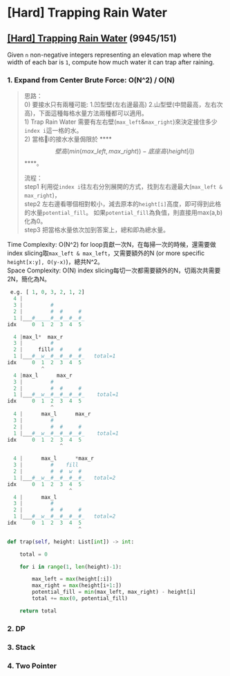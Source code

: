 # \[Hard\] Trapping Rain Water

## [\[Hard\] Trapping Rain Water](https://leetcode.com/problems/trapping-rain-water/)    \(9945/151\)

Given `n` non-negative integers representing an elevation map where the width of each bar is `1`, compute how much water it can trap after raining.

### 1. Expand from Center Brute Force: O\(N^2\) / O\(N\)

> 思路：  
> 0\) 要接水只有兩種可能: 1.凹型壁\(左右邊最高\) 2.山型壁\(中間最高，左右次高\)，下面這種每格水量方法兩種都可以適用。   
> 1\) Trap Rain Water 需要有左右壁\(`max_left`&`max_right`\)來決定接住多少`index i`這一格的水。  
> 2\) 當格i的接水水量侷限於 ****$$壁高(min(max\_left, max\_right)) - 底座高(height[i]) $$ ****。  
>   
> 流程：  
> step1 利用從`index i`往左右分別展開的方式，找到左右邊最大\(`max_left & max_right`\)，  
> step2 左右邊看哪個相對較小，減去原本的`height[i]`高度，即可得到此格的水量`potential_fill`。    如果`potential_fill`為負值，則直接用max\(a,b\)化為0。  
> step3 把當格水量依次加到答案上，總和即為總水量。

Time Complexity: O\(N^2\)  for loop貢獻一次N，在每掃一次的時候，還需要做index slicing取`max_left & max_left`，又需要額外的N \(or more specific `height[x:y], O(y-x)`\)，總共N^2。  
Space Complexity: O\(N\)   index slicing每切一次都需要額外的N，切兩次共需要2N，簡化為N。

```python
 e.g. [ 1, 0, 3, 2, 1, 2]
  4 |         
  3 |         #
  2 |         #  #     #
  1 |___#_____#__#__#__#_
idx     0  1  2  3  4  5

  4 |max_l*  max_r
  3 |         #
  2 |     fill#  #     #
  1 |___#__w__#__#__#__#_   total=1
idx     0  1  2  3  4  5
           ^
  4 |max_l      max_r     
  3 |         #
  2 |         #  #     #
  1 |___#__w__#__#__#__#_    total=1
idx     0  1  2  3  4  5
              ^
  4 |      max_l      max_r 
  3 |         #
  2 |         #  #     #
  1 |___#__w__#__#__#__#_    total=1
idx     0  1  2  3  4  5
                 ^

  4 |      max_l      *max_r   
  3 |         #    fill
  2 |         #  #  w  #
  1 |___#__w__#__#__#__#_   total=2
idx     0  1  2  3  4  5
                    ^
  4 |      max_l      
  3 |         #
  2 |         #  #     #
  1 |___#__w__#__#__#__#_   total=2
idx     0  1  2  3  4  5
                       ^

def trap(self, height: List[int]) -> int:

    total = 0

    for i in range(1, len(height)-1):

        max_left = max(height[:i])
        max_right = max(height[i+1:])
        potential_fill = min(max_left, max_right) - height[i]
        total += max(0, potential_fill)

    return total
```

### 2. DP

### 3. Stack

### 4. Two Pointer


